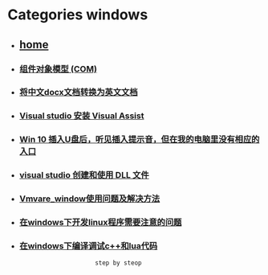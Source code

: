# Categories windows
* ## [home](../README.md)
* ### [组件对象模型 (COM)](COM.md)
* ### [将中文docx文档转换为英文文档](DocZhToEn.md)
* ### [Visual studio 安装 Visual Assist](VisualStudioInstallVisualAssist.md)
* ### [Win 10 插入U盘后，听见插入提示音，但在我的电脑里没有相应的入口](insertUSBDevicesNotResponse.md)
* ### [visual studio 创建和使用 DLL 文件](visualStudioCreateUseDLL.md)
* ### [Vmvare_window使用问题及解决方法](vmvare_windows.md)
* ### [在windows下开发linux程序需要注意的问题](windows_linux.md)
* ### [在windows下编译调试c++和lua代码](zerobrane_VisualStudio_debug_linux.md)
                           step by steop